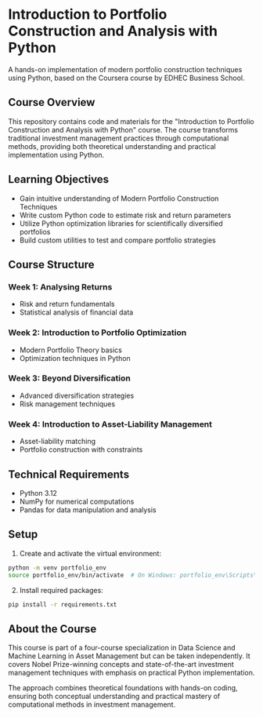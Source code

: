 # Introduction to Portfolio Construction and Analysis with Python

A hands-on implementation of modern portfolio construction techniques using Python, based on the Coursera course by EDHEC Business School.

## Course Overview

This repository contains code and materials for the "Introduction to Portfolio Construction and Analysis with Python" course. The course transforms traditional investment management practices through computational methods, providing both theoretical understanding and practical implementation using Python.

## Learning Objectives

- Gain intuitive understanding of Modern Portfolio Construction Techniques
- Write custom Python code to estimate risk and return parameters
- Utilize Python optimization libraries for scientifically diversified portfolios
- Build custom utilities to test and compare portfolio strategies

## Course Structure

### Week 1: Analysing Returns
- Risk and return fundamentals
- Statistical analysis of financial data

### Week 2: Introduction to Portfolio Optimization
- Modern Portfolio Theory basics
- Optimization techniques in Python

### Week 3: Beyond Diversification
- Advanced diversification strategies
- Risk management techniques

### Week 4: Introduction to Asset-Liability Management
- Asset-liability matching
- Portfolio construction with constraints

## Technical Requirements

- Python 3.12
- NumPy for numerical computations
- Pandas for data manipulation and analysis

## Setup

1. Create and activate the virtual environment:
```bash
python -m venv portfolio_env
source portfolio_env/bin/activate  # On Windows: portfolio_env\Scripts\activate
```

2. Install required packages:
```bash
pip install -r requirements.txt
```

## About the Course

This course is part of a four-course specialization in Data Science and Machine Learning in Asset Management but can be taken independently. It covers Nobel Prize-winning concepts and state-of-the-art investment management techniques with emphasis on practical Python implementation.

The approach combines theoretical foundations with hands-on coding, ensuring both conceptual understanding and practical mastery of computational methods in investment management.